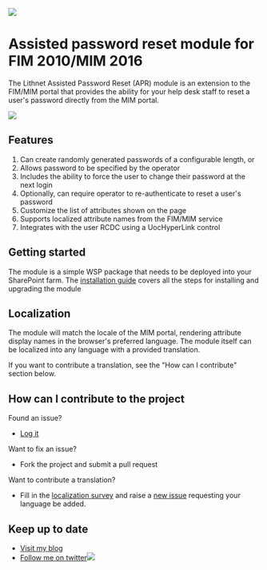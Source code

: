 ![](https://lithnet.github.io/images/logo-ex-small.png)
# Assisted password reset module for FIM 2010/MIM 2016
The Lithnet Assisted Password Reset (APR) module is an extension to the FIM/MIM portal that provides the ability for your help desk staff to reset a user's password directly from the MIM portal.

![](https://github.com/lithnet/resourcemanagement-ui-assistedpasswordreset/wiki/images/screen-shot1.png)

## Features
1. Can create randomly generated passwords of a configurable length, or
2. Allows password to be specified by the operator
3. Includes the ability to force the user to change their password at the next login
4. Optionally, can require operator to re-authenticate to reset a user's password
5. Customize the list of attributes shown on the page
6. Supports localized attribute names from the FIM/MIM service
7. Integrates with the user RCDC using a UocHyperLink control

## Getting started
The module is a simple WSP package that needs to be deployed into your SharePoint farm. The [installation guide](https://github.com/lithnet/resourcemanagement-ui-assistedpasswordreset/wiki/Installation-and-upgrade-steps) covers all the steps for installing and upgrading the module

## Localization
The module will match the locale of the MIM portal, rendering attribute display names in the browser's preferred language. The module itself can be localized into any language with a provided translation.

If you want to contribute a translation, see the "How can I contribute" section below.

## How can I contribute to the project
Found an issue?
* [Log it](https://github.com/lithnet/resourcemanagement-ui-assistedpasswordreset/issues)

Want to fix an issue?
* Fork the project and submit a pull request 

Want to contribute a translation?
* Fill in the [localization survey](https://lithnet-my.sharepoint.com/personal/ryan_lithiumblue_com/_layouts/15/guestaccess.aspx?guestaccesstoken=T3kwQ4cXxG9LpoAcHWn%2fM4UpONnU%2fC73UvcSEIj7XwE%3d&docid=1_1ca961b481f6440dcb3d4154674319d44&wdFormId=%7B8C46C778%2D4238%2D43FE%2D8D3A%2DC2994C25FC21%7D) and raise a [new issue](https://github.com/lithnet/resourcemanagement-ui-assistedpasswordreset/issues/new) requesting your language be added.

## Keep up to date
* [Visit my blog](http://blog.lithiumblue.com)
* [Follow me on twitter](https://twitter.com/RyanLNewington)![](http://twitter.com/favicon.ico)
